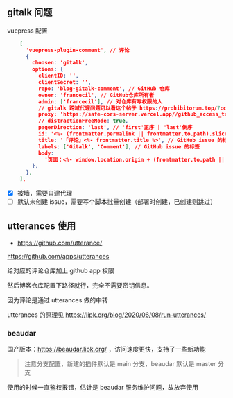 ## gitalk 问题

vuepress 配置
```json
    [
      'vuepress-plugin-comment', // 评论
      {
        choosen: 'gitalk',
        options: {
          clientID: '',
          clientSecret: '',
          repo: 'blog-gitalk-comment', // GitHub 仓库
          owner: 'francecil', // GitHub仓库所有者
          admin: ['francecil'], // 对仓库有写权限的人
          // gitalk 跨域代理问题可以看这个帖子 https://prohibitorum.top/7cc2c97a15b4.html
          proxy: 'https://safe-cors-server.vercel.app//github_access_token',
          // distractionFreeMode: true,
          pagerDirection: 'last', // 'first'正序 | 'last'倒序
          id: '<%- (frontmatter.permalink || frontmatter.to.path).slice(-16) %>', //  页面的唯一标识,长度不能超过50
          title: '「评论」<%- frontmatter.title %>', // GitHub issue 的标题
          labels: ['Gitalk', 'Comment'], // GitHub issue 的标签
          body:
            '页面：<%- window.location.origin + (frontmatter.to.path || window.location.pathname) %>', // GitHub issue 的内容
        },
      },
    ],
```

- [x] 被墙，需要自建代理
- [ ] 默认未创建 issue，需要写个脚本批量创建（部署时创建，已创建则跳过）

## utterances 使用
- https://github.com/utterance/

https://github.com/apps/utterances 

给对应的评论仓库加上 github app 权限

然后博客仓库配置下路径就行，完全不需要密钥信息。

因为评论是通过 utterances 做的中转

utterances 的原理见 https://lipk.org/blog/2020/06/08/run-utterances/

### beaudar

国产版本：https://beaudar.lipk.org/ ，访问速度更快，支持了一些新功能
> 注意分支配置，新建的插件默认是 main 分支，beaudar 默认是 master 分支

使用的时候一直鉴权报错，估计是 beaudar 服务维护问题，故放弃使用